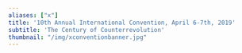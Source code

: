 ```yaml
---
aliases: ["x"]
title: '10th Annual International Convention, April 6-7th, 2019'
subtitle: 'The Century of Counterrevolution'
thumbnail: "/img/xconventionbanner.jpg"
---
```

